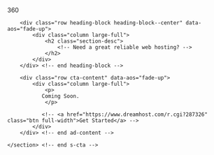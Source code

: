 360
    <!-- CTA
    ================================================== -->
    <section class="s-cta ss-dark">

        <div class="row heading-block heading-block--center" data-aos="fade-up">
            <div class="column large-full">
                <h2 class="section-desc">
                    <!-- Need a great reliable web hosting? -->
                </h2>
            </div>
        </div> <!-- end heading-block -->

        <div class="row cta-content" data-aos="fade-up">
            <div class="column large-full">
                <p>
               Coming Soon.
                </p>

               <!-- <a href="https://www.dreamhost.com/r.cgi?287326" class="btn full-width">Get Started</a> -->
            </div>
        </div> <!-- end ad-content -->

    </section> <!-- end s-cta -->